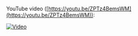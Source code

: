 YouTube video ([https://youtu.be/ZPTz4BemsWM](https://youtu.be/ZPTz4BemsWM)):

[![Video](https://yt-embed.herokuapp.com/embed?v=ZPTz4BemsWM)](https://youtu.be/ZPTz4BemsWM "Video")
